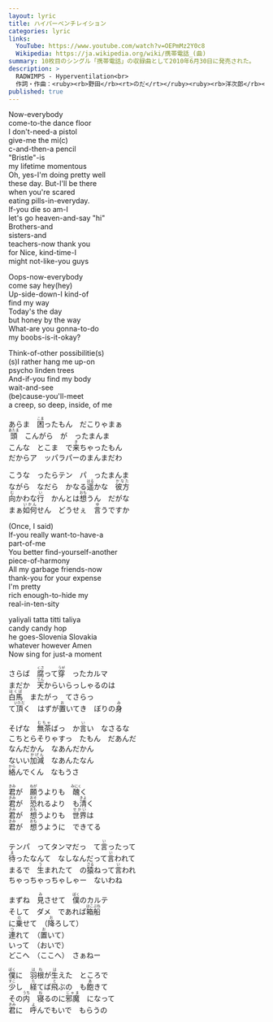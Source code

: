 ```yaml
---
layout: lyric
title: ハイパーベンチレイション
categories: lyric
links:
  YouTube: https://www.youtube.com/watch?v=OEPmMz2Y0c8
  Wikipedia: https://ja.wikipedia.org/wiki/携帯電話_(曲)
summary: 10枚目のシングル「携帯電話」の収録曲として2010年6月30日に発売された。
description: >
  RADWIMPS - Hyperventilation<br>
  作詞・作曲：<ruby><rb>野田</rb><rt>のだ</rt></ruby><ruby><rb>洋次郎</rb><rt>ようじろう</rt></ruby><br>
published: true
---
```


Now-everybody<br>come-to-the dance floor<br>I don't-need-a pistol<br>give-me the mi(c)<br>c-and-then-a pencil<br> &quot;Bristle&quot;-is<br>my lifetime momentous<br>Oh, yes-I'm doing pretty well<br>these day. But-I'll be there<br>when you're scared<br>eating pills-in-everyday.<br>If-you die so am-I<br>let's go heaven-and-say &quot;hi&quot;<br>Brothers-and<br>sisters-and<br>teachers-now thank you<br>for Nice, kind-time-I<br>might not-like-you guys<br>

Oops-now-everybody<br>come say hey(hey)<br>Up-side-down-I kind-of<br>find my way<br>Today's the day<br>but honey by the way<br>What-are you gonna-to-do<br>my boobs-is-it-okay?<br>

Think-of-other possibilitie(s)<br>(s)I rather hang me up-on<br>psycho linden trees<br>And-if-you find my body<br>wait-and-see<br>(be)cause-you'll-meet<br>a creep, so deep, inside, of me<br>

あらま　<ruby><rb>困</rb><rt>こま</rt></ruby>ったもん　だこりゃまぁ<br><ruby><rb>頭</rb><rt>あたま</rt></ruby>　こんがら　が　ったまんま<br>こんな　とこま　で<ruby><rb>来</rb><rt>き</rt></ruby>ちゃったもん<br>だからア　ッパラパーのまんまだわ<br>

こうな　ったらテン　パ　ったまんま<br>ながら　なだら　かなる<ruby><rb>遥</rb><rt>はる</rt></ruby>かな　<ruby><rb>彼方</rb><rt>かなた</rt></ruby><br><ruby><rb>向</rb><rt>む</rt></ruby>かわな<ruby><rb>行</rb><rt>い</rt></ruby>　かんとは<ruby><rb>想</rb><rt>おも</rt></ruby>うん　だがな<br>まぁ<ruby><rb>如何</rb><rt>いかん</rt></ruby>せん　どうせぇ　<ruby><rb>言</rb><rt>ゆ</rt></ruby>うですか<br>

(Once, I said)<br>If-you really want-to-have-a<br>part-of-me<br>You better find-yourself-another<br>piece-of-harmony<br>All my garbage friends-now<br>thank-you for your expense<br>I'm pretty<br>rich enough-to-hide my<br>real-in-ten-sity<br>

yaliyali tatta titti taliya<br>candy candy hop<br>he goes-Slovenia Slovakia<br>whatever however Amen<br>Now sing for just-a moment<br>

さらば　<ruby><rb>腐</rb><rt>くさ</rt></ruby>って<ruby><rb>穿</rb><rt>うが</rt></ruby>　ったカルマ<br>まだか　<ruby><rb>天</rb><rt>てん</rt></ruby>からいらっしゃるのは<br><ruby><rb>白馬</rb><rt>はくば</rt></ruby>　またがっ　てさらっ<br>て<ruby><rb>頂</rb><rt>いただ</rt></ruby>く　はずが<ruby><rb>置</rb><rt>お</rt></ruby>いてき　ぼりの<ruby><rb>身</rb><rt>み</rt></ruby><br>

そげな　<ruby><rb>無茶</rb><rt>むちゃ</rt></ruby>ばっ　か<ruby><rb>言</rb><rt>い</rt></ruby>い　なさるな<br>こちとらそりゃすっ　たもん　だあんだ<br>なんだかん　なあんだかん<br>ないい<ruby><rb>加減</rb><rt>かげん</rt></ruby>　なあんたなん<br><ruby><rb>絡</rb><rt>から</rt></ruby>んでくん　なもうさ<br>

<ruby><rb>君</rb><rt>きみ</rt></ruby>が　<ruby><rb>願</rb><rt>ねが</rt></ruby>うよりも　<ruby><rb>醜</rb><rt>みにく</rt></ruby>く<br><ruby><rb>君</rb><rt>きみ</rt></ruby>が　<ruby><rb>恐</rb><rt>おそ</rt></ruby>れるより　も<ruby><rb>清</rb><rt>きよ</rt></ruby>く<br><ruby><rb>君</rb><rt>きみ</rt></ruby>が　<ruby><rb>想</rb><rt>おも</rt></ruby>うよりも　<ruby><rb>世界</rb><rt>せかい</rt></ruby>は<br><ruby><rb>君</rb><rt>きみ</rt></ruby>が　<ruby><rb>想</rb><rt>おも</rt></ruby>うように　できてる<br>

テンパ　ってタンマだっ　て<ruby><rb>言</rb><rt>い</rt></ruby>ったって<br><ruby><rb>待</rb><rt>ま</rt></ruby>ったなんて　なしなんだって<ruby><rb>言</rb><rt>い</rt></ruby>われて<br>まるで　<ruby><rb>生</rb><rt>う</rt></ruby>まれたて　の<ruby><rb>猿</rb><rt>さる</rt></ruby>ねって<ruby><rb>言</rb><rt>い</rt></ruby>われ<br>ちゃっちゃっちゃしゃー　ないわね<br>

まずね　<ruby><rb>見</rb><rt>み</rt></ruby>させて　<ruby><rb>僕</rb><rt>ぼく</rt></ruby>のカルテ<br>そして　ダメ　であれば<ruby><rb>箱船</rb><rt>はこぶね</rt></ruby><br>に<ruby><rb>乗</rb><rt>の</rt></ruby>せて　（<ruby><rb>降</rb><rt>お</rt></ruby>ろして）<br><ruby><rb>連</rb><rt>つ</rt></ruby>れて　（<ruby><rb>置</rb><rt>お</rt></ruby>いて）<br>いって　（おいで）<br>どこへ　（ここへ）　さぁねー<br>

<ruby><rb>僕</rb><rt>ぼく</rt></ruby>に　<ruby><rb>羽根</rb><rt>はね</rt></ruby>が<ruby><rb>生</rb><rt>は</rt></ruby>えた　ところで<br><ruby><rb>少</rb><rt>すこ</rt></ruby>し　<ruby><rb>経</rb><rt>た</rt></ruby>てば<ruby><rb>飛</rb><rt>と</rt></ruby>ぶの　も<ruby><rb>飽</rb><rt>あ</rt></ruby>きて<br>その<ruby><rb>内</rb><rt>うち</rt></ruby>　<ruby><rb>寝</rb><rt>ね</rt></ruby>るのに<ruby><rb>邪魔</rb><rt>じゃま</rt></ruby>　になって<br><ruby><rb>君</rb><rt>きみ</rt></ruby>に　<ruby><rb>呼</rb><rt>よ</rt></ruby>んでもいで　もらうの<br>

